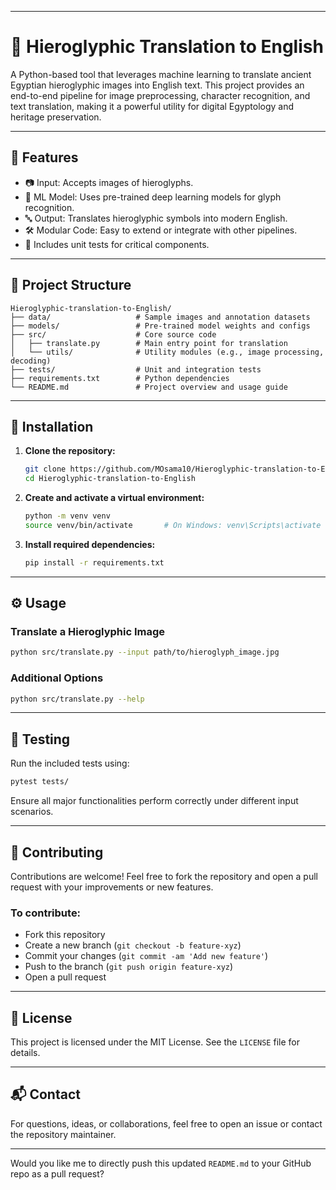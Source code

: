 
---

# 🏺 Hieroglyphic Translation to English

A Python-based tool that leverages machine learning to translate ancient Egyptian hieroglyphic images into English text. This project provides an end-to-end pipeline for image preprocessing, character recognition, and text translation, making it a powerful utility for digital Egyptology and heritage preservation.

---

## 🚀 Features

* 📷 Input: Accepts images of hieroglyphs.
* 🧠 ML Model: Uses pre-trained deep learning models for glyph recognition.
* 🔤 Output: Translates hieroglyphic symbols into modern English.
* 🛠️ Modular Code: Easy to extend or integrate with other pipelines.
* 🧪 Includes unit tests for critical components.

---

## 📁 Project Structure

```
Hieroglyphic-translation-to-English/
├── data/                   # Sample images and annotation datasets
├── models/                 # Pre-trained model weights and configs
├── src/                    # Core source code
│   ├── translate.py        # Main entry point for translation
│   └── utils/              # Utility modules (e.g., image processing, decoding)
├── tests/                  # Unit and integration tests
├── requirements.txt        # Python dependencies
└── README.md               # Project overview and usage guide
```

---

## 🧰 Installation

1. **Clone the repository:**

   ```bash
   git clone https://github.com/MOsama10/Hieroglyphic-translation-to-English.git
   cd Hieroglyphic-translation-to-English
   ```

2. **Create and activate a virtual environment:**

   ```bash
   python -m venv venv
   source venv/bin/activate       # On Windows: venv\Scripts\activate
   ```

3. **Install required dependencies:**

   ```bash
   pip install -r requirements.txt
   ```

---

## ⚙️ Usage

### Translate a Hieroglyphic Image

```bash
python src/translate.py --input path/to/hieroglyph_image.jpg
```

### Additional Options

```bash
python src/translate.py --help
```

---

## 🧪 Testing

Run the included tests using:

```bash
pytest tests/
```

Ensure all major functionalities perform correctly under different input scenarios.

---

## 🤝 Contributing

Contributions are welcome! Feel free to fork the repository and open a pull request with your improvements or new features.

### To contribute:

* Fork this repository
* Create a new branch (`git checkout -b feature-xyz`)
* Commit your changes (`git commit -am 'Add new feature'`)
* Push to the branch (`git push origin feature-xyz`)
* Open a pull request

---

## 📜 License

This project is licensed under the MIT License. See the `LICENSE` file for details.

---

## 📬 Contact

For questions, ideas, or collaborations, feel free to open an issue or contact the repository maintainer.

---

Would you like me to directly push this updated `README.md` to your GitHub repo as a pull request?
